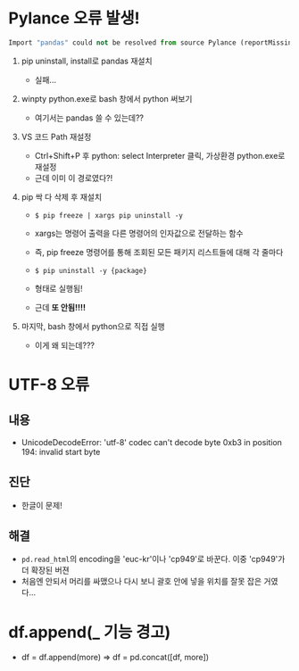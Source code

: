# Pylance 오류 발생!

```python
Import "pandas" could not be resolved from source Pylance (reportMissingModuleSource)
```



1. pip uninstall, install로 pandas 재설치

   - 실패...

2. winpty python.exe로 bash 창에서 python 써보기

   - 여기서는 pandas 쓸 수 있는데??

3. VS 코드 Path 재설정

   - Ctrl+Shift+P 후 python: select Interpreter 클릭, 가상환경 python.exe로 재설정
   - 근데 이미 이 경로였다?!

4. pip 싹 다 삭제 후 재설치

   - ```shell
     $ pip freeze | xargs pip uninstall -y
     ```

   - xargs는 명령어 출력을 다른 명령어의 인자값으로 전달하는 함수
   - 즉, pip freeze 명령어를 통해 조회된 모든 패키지 리스트들에 대해 각 줄마다 
   - ```shell
     $ pip uninstall -y {package}
   
   - 형태로 실행됨!
   
   - 근데 **또 안됨!!!!**
   
5. 마지막, bash 창에서 python으로 직접 실행

   - 이게 왜 되는데???



# UTF-8 오류

## 내용

- UnicodeDecodeError: 'utf-8' codec can't decode byte 0xb3 in position 194: invalid start byte



## 진단

- 한글이 문제!



## 해결

- `pd.read_html`의 encoding을 'euc-kr'이나 'cp949'로 바꾼다. 이중 'cp949'가 더 확장된 버젼
- 처음엔 안되서 머리를 싸맸으나 다시 보니 괄호 안에 넣을 위치를 잘못 잡은 거였다...



# df.append(_ 기능 경고)

- df = df.append(more) => df = pd.concat([df, more])
